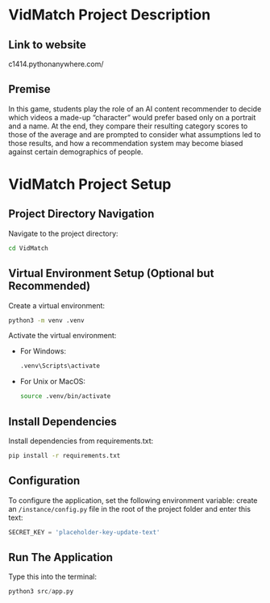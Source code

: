 # VidMatch Project Description
## Link to website
c1414.pythonanywhere.com/

## Premise
In this game, students play the role of
an AI content recommender to decide
which videos a made-up “character”
would prefer based only on a portrait
and a name. At the end, they compare
their resulting category scores to those
of the average and are prompted to
consider what assumptions led to those
results, and how a recommendation system may become biased
against certain demographics of people.

# VidMatch Project Setup

## Project Directory Navigation
Navigate to the project directory:
```bash
cd VidMatch
```

## Virtual Environment Setup (Optional but Recommended)
Create a virtual environment:
```bash
python3 -m venv .venv
```

Activate the virtual environment:
- For Windows:
  ```bash
  .venv\Scripts\activate
  ```
- For Unix or MacOS:
  ```bash
  source .venv/bin/activate
  ```

## Install Dependencies
Install dependencies from requirements.txt:
```bash
pip install -r requirements.txt
```

## Configuration
To configure the application, set the following environment variable:
create an `/instance/config.py` file in the root of the project folder and enter this text:
```python
SECRET_KEY = 'placeholder-key-update-text'
```

## Run The Application
Type this into the terminal:

```python
python3 src/app.py
```



